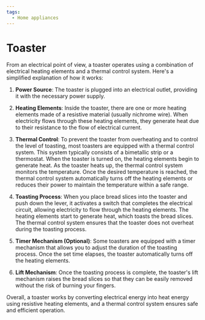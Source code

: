 ```yaml
---
tags:
  - Home appliances
---
```


# Toaster

From an electrical point of view, a toaster operates using a combination of electrical heating elements and a thermal control system. Here's a simplified explanation of how it works:

1. **Power Source**: The toaster is plugged into an electrical outlet, providing it with the necessary power supply.

2. **Heating Elements**: Inside the toaster, there are one or more heating elements made of a resistive material (usually nichrome wire). When electricity flows through these heating elements, they generate heat due to their resistance to the flow of electrical current.

3. **Thermal Control**: To prevent the toaster from overheating and to control the level of toasting, most toasters are equipped with a thermal control system. This system typically consists of a bimetallic strip or a thermostat. When the toaster is turned on, the heating elements begin to generate heat. As the toaster heats up, the thermal control system monitors the temperature. Once the desired temperature is reached, the thermal control system automatically turns off the heating elements or reduces their power to maintain the temperature within a safe range.

4. **Toasting Process**: When you place bread slices into the toaster and push down the lever, it activates a switch that completes the electrical circuit, allowing electricity to flow through the heating elements. The heating elements start to generate heat, which toasts the bread slices. The thermal control system ensures that the toaster does not overheat during the toasting process.

5. **Timer Mechanism (Optional)**: Some toasters are equipped with a timer mechanism that allows you to adjust the duration of the toasting process. Once the set time elapses, the toaster automatically turns off the heating elements.

6. **Lift Mechanism**: Once the toasting process is complete, the toaster's lift mechanism raises the bread slices so that they can be easily removed without the risk of burning your fingers.

Overall, a toaster works by converting electrical energy into heat energy using resistive heating elements, and a thermal control system ensures safe and efficient operation.